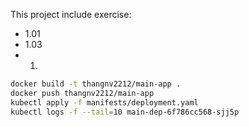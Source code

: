 This project include exercise:
- 1.01
- 1.03
- 1.

```bash
docker build -t thangnv2212/main-app .
docker push thangnv2212/main-app
kubectl apply -f manifests/deployment.yaml
kubectl logs -f --tail=10 main-dep-6f786cc568-sjj5p
```
